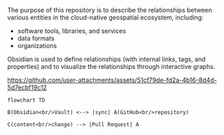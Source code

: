 The purpose of this repository is to describe the relationships between various entities in the cloud-native geospatial ecosystem, including:
- software tools, libraries, and services
- data formats
- organizations
 
Obsidian is used to define relationships (with internal links, tags, and properties) and to visualize the relationships through interactive graphs. 

https://github.com/user-attachments/assets/51cf79de-fd2a-4b16-8d4d-5d7ecbf19c12

```mermaid
flowchart TD

B(Obsidian<br/>Vault) <--> |sync| A(GitHub<br/>repository)

C(content<br/>change) --> |Pull Request| A
```



